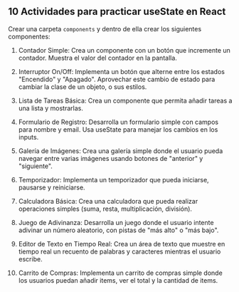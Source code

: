 ## 10 Actividades para practicar useState en React

Crear una carpeta `components` y dentro de ella crear los siguientes componentes:

1. Contador Simple:
Crea un componente con un botón que incremente un contador. Muestra el valor del contador en la pantalla.

2. Interruptor On/Off:
Implementa un botón que alterne entre los estados "Encendido" y "Apagado". Aprovechar este cambio de estado para cambiar la clase de un objeto, o sus estilos.

3. Lista de Tareas Básica:
Crea un componente que permita añadir tareas a una lista y mostrarlas.

4. Formulario de Registro:
Desarrolla un formulario simple con campos para nombre y email. Usa useState para manejar los cambios en los inputs.

5. Galería de Imágenes:
Crea una galería simple donde el usuario pueda navegar entre varias imágenes usando botones de "anterior" y "siguiente".

6. Temporizador:
Implementa un temporizador que pueda iniciarse, pausarse y reiniciarse.

7. Calculadora Básica:
Crea una calculadora que pueda realizar operaciones simples (suma, resta, multiplicación, división).

8. Juego de Adivinanza:
Desarrolla un juego donde el usuario intente adivinar un número aleatorio, con pistas de "más alto" o "más bajo".

9. Editor de Texto en Tiempo Real:
Crea un área de texto que muestre en tiempo real un recuento de palabras y caracteres mientras el usuario escribe.

10. Carrito de Compras:
Implementa un carrito de compras simple donde los usuarios puedan añadir items, ver el total y la cantidad de items.